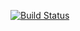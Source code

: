 [![Build Status](https://travis-ci.org/kkuchynskyi/lab3_perception.svg?branch=master)](https://travis-ci.org/kkuchynskyi/lab3_perception)
